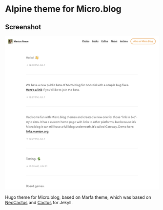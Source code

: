 # Alpine theme for Micro.blog

## Screenshot

![screenshot](screenshot/home.png)

Hugo theme for Micro.blog, based on Marfa theme, which was based on [NeoCactus](https://github.com/mmarfil/neocactus/fork) and [Cactus](https://github.com/eudicots/Cactus) for Jekyll.